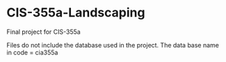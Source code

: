 # CIS-355a-Landscaping
Final project for CIS-355a

Files do not include the database used in the project.
The data base name in code = cia355a

